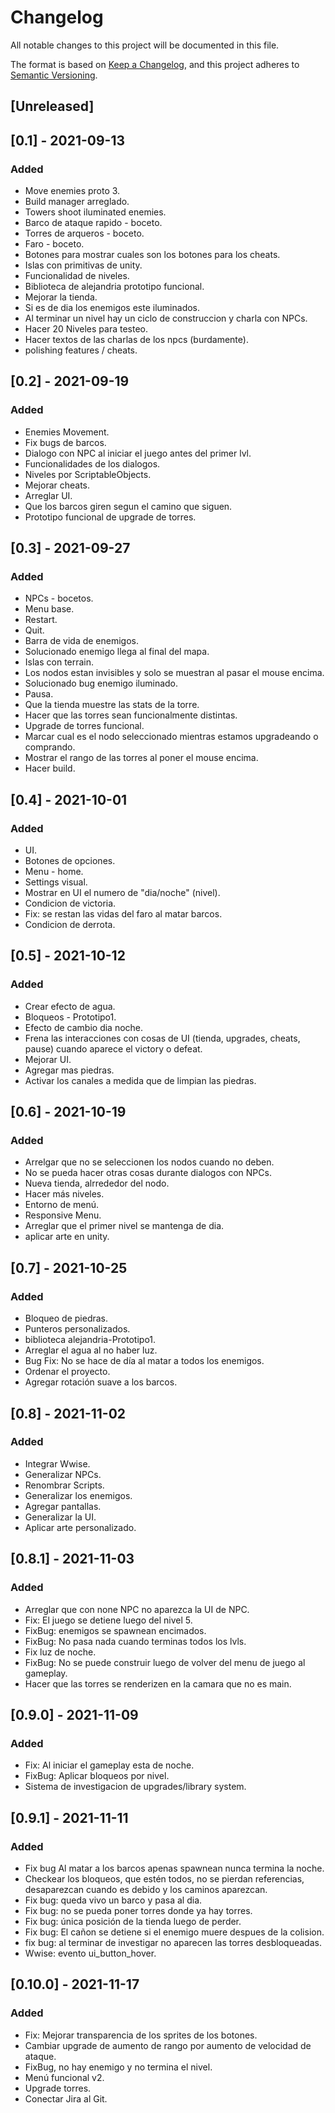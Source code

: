 # Changelog
All notable changes to this project will be documented in this file.

The format is based on [Keep a Changelog](https://keepachangelog.com/en/1.0.0/),
and this project adheres to [Semantic Versioning](https://semver.org/spec/v2.0.0.html).

## [Unreleased]

## [0.1] - 2021-09-13
### Added
- Move enemies proto 3.
- Build manager arreglado.
- Towers shoot iluminated enemies.
- Barco de ataque rapido - boceto.
- Torres de arqueros - boceto.
- Faro - boceto.
- Botones para mostrar cuales son los botones para los cheats.
- Islas con primitivas de unity.
- Funcionalidad de niveles.
- Biblioteca de alejandria prototipo funcional.
- Mejorar la tienda.
- Si es de dia los enemigos este iluminados.
- Al terminar un nivel hay un ciclo de construccion y charla con NPCs.
- Hacer 20 Niveles para testeo.
- Hacer textos de las charlas de los npcs (burdamente).
- polishing features / cheats.

## [0.2] - 2021-09-19
### Added
- Enemies Movement.
- Fix bugs de barcos.
- Dialogo con NPC al iniciar el juego antes del primer lvl.
- Funcionalidades de los dialogos.
- Niveles por ScriptableObjects.
- Mejorar cheats.
- Arreglar UI.
- Que los barcos giren segun el camino que siguen.
- Prototipo funcional de upgrade de torres.

## [0.3] - 2021-09-27
### Added
- NPCs - bocetos.
- Menu base.
- Restart.
- Quit.
- Barra de vida de enemigos.
- Solucionado enemigo llega al final del mapa.
- Islas con terrain.
- Los nodos estan invisibles y solo se muestran al pasar el mouse encima.
- Solucionado bug enemigo iluminado.
- Pausa.
- Que la tienda muestre las stats de la torre.
- Hacer que las torres sean funcionalmente distintas.
- Upgrade de torres funcional.
- Marcar cual es el nodo seleccionado mientras estamos upgradeando o comprando.
- Mostrar el rango de las torres al poner el mouse encima.
- Hacer build.

## [0.4] - 2021-10-01
### Added
- UI.
- Botones de opciones.
- Menu - home.
- Settings visual.
- Mostrar en UI el numero de "dia/noche" (nivel).
- Condicion de victoria.
- Fix: se restan las vidas del faro al matar barcos.
- Condicion de derrota.

## [0.5] - 2021-10-12
### Added
- Crear efecto de agua.
- Bloqueos - Prototipo1.
- Efecto de cambio dia noche.
- Frena las interacciones con cosas de UI (tienda, upgrades, cheats, pause) cuando aparece el victory o defeat.
- Mejorar UI.
- Agregar mas piedras.
- Activar los canales a medida que de limpian las piedras.

## [0.6] - 2021-10-19
### Added
- Arrelgar que no se seleccionen los nodos cuando no deben.
- No se pueda hacer otras cosas durante dialogos con NPCs.
- Nueva tienda, alrrededor del nodo.
- Hacer más niveles.
- Entorno de menú.
- Responsive Menu.
- Arreglar que el primer nivel se mantenga de dia.
- aplicar arte en unity.

## [0.7] - 2021-10-25
### Added
- Bloqueo de piedras.
- Punteros personalizados.
- biblioteca alejandria-Prototipo1.
- Arreglar el agua al no haber luz.
- Bug Fix: No se hace de día al matar a todos los enemigos.
- Ordenar el proyecto.
- Agregar rotación suave a los barcos.

## [0.8] - 2021-11-02
### Added
- Integrar Wwise.
- Generalizar NPCs.
- Renombrar Scripts.
- Generalizar los enemigos.
- Agregar pantallas.
- Generalizar la UI.
- Aplicar arte personalizado.

## [0.8.1] - 2021-11-03
### Added
- Arreglar que con none NPC no aparezca la UI de NPC.
- Fix: El juego se detiene luego del nivel 5.
- FixBug: enemigos se spawnean encimados.
- FixBug: No pasa nada cuando terminas todos los lvls.
- Fix luz de noche.
- FixBug: No se puede construir luego de volver del menu de juego al gameplay.
- Hacer que las torres se renderizen en la camara que no es main.

## [0.9.0] - 2021-11-09
### Added
- Fix: Al iniciar el gameplay esta de noche.
- FixBug: Aplicar bloqueos por nivel.
- Sistema de investigacion de upgrades/library system.

## [0.9.1] - 2021-11-11
### Added
- Fix bug Al matar a los barcos apenas spawnean nunca termina la noche.
- Checkear los bloqueos, que estén todos, no se pierdan referencias, desaparezcan cuando es debido y los caminos aparezcan.
- Fix bug: queda vivo un barco y pasa al dia.
- Fix bug: no se pueda poner torres donde ya hay torres.
- Fix bug: única posición de la tienda luego de perder.
- Fix bug: El cañon se detiene si el enemigo muere despues de la colision.
- fix bug: al terminar de investigar no aparecen las torres desbloqueadas.
- Wwise: evento ui_button_hover.

## [0.10.0] - 2021-11-17
### Added
- Fix: Mejorar transparencia de los sprites de los botones.
- Cambiar upgrade de aumento de rango por aumento de velocidad de ataque.
- FixBug, no hay enemigo y no termina el nivel.
- Menú funcional v2.
- Upgrade torres.
- Conectar Jira al Git.